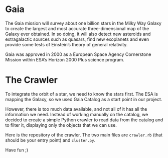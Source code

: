 # Gaia

The Gaia mission will survey about one billion stars in the Milky Way Galaxy to
create the largest and most accurate three-dimensional map of the Galaxy ever
obtained. In so doing, it will also detect new asteroids and extragalactic
sources such as quasars, find new exoplanets and even provide some tests of
Einstein’s theory of general relativity.

Gaia was approved in 2000 as a European Space Agency Cornerstone Mission within
ESA’s Horizon 2000 Plus science program.

# The Crawler

To integrate the orbit of a star, we need to know the stars first. The
ESA is mapping the Galaxy, so we used Gaia Catalog as a start point in our
project.

However, there is too much data available, and not all of it has all the
information we need. Instead of working manually on the catalog, we decided to
create a simple Python crawler to read data from the catalog and to filter it,
displaying only the objects that we can use.

Here is the repository of the crawler. The two main files are `crawler.rb` (that
should be your entry point) and `cluster.py`.

Have fun ;)
